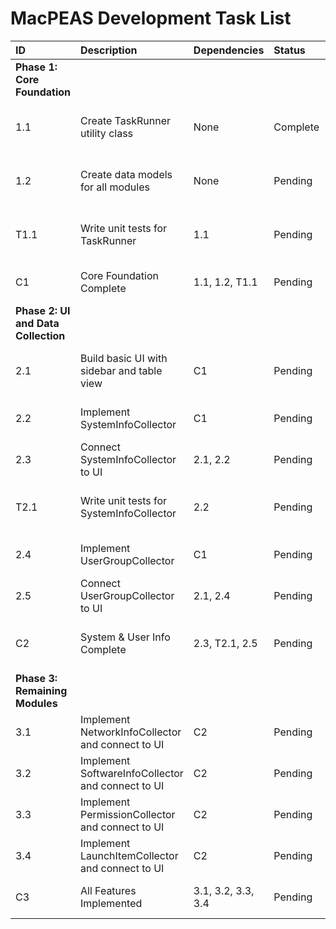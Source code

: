 # **MacPEAS Development Task List**

| ID | Description | Dependencies | Status | Priority | Estimation | Notes |
| :---- | :---- | :---- | :---- | :---- | :---- | :---- |
| **Phase 1: Core Foundation** |  |  |  |  |  |  |
| 1.1 | Create TaskRunner utility class | None | Complete | High | 2h | Central class for running shell commands. |
| 1.2 | Create data models for all modules | None | Pending | High | 3h | SystemInfo, User, Group, NetworkInfo, etc. |
| T1.1 | Write unit tests for TaskRunner | 1.1 | Pending | High | 1h | Test command execution and output parsing. |
| C1 | Core Foundation Complete | 1.1, 1.2, T1.1 | Pending |  |  | Base classes and utilities are ready. |
| **Phase 2: UI and Data Collection** |  |  |  |  |  |  |
| 2.1 | Build basic UI with sidebar and table view | C1 | Pending | High | 4h | Use NSOutlineView and NSTableView. |
| 2.2 | Implement SystemInfoCollector | C1 | Pending | High | 2h | Gather OS, kernel, and security info. |
| 2.3 | Connect SystemInfoCollector to UI | 2.1, 2.2 | Pending | High | 1h | Display system info in the table view. |
| T2.1 | Write unit tests for SystemInfoCollector | 2.2 | Pending | Medium | 1h | Mock TaskRunner to test parsing logic. |
| 2.4 | Implement UserGroupCollector | C1 | Pending | High | 3h | Gather all user and group data. |
| 2.5 | Connect UserGroupCollector to UI | 2.1, 2.4 | Pending | High | 1h | Display users and groups. |
| C2 | System & User Info Complete | 2.3, T2.1, 2.5 | Pending |  |  | First two modules are fully functional. |
| **Phase 3: Remaining Modules** |  |  |  |  |  |  |
| 3.1 | Implement NetworkInfoCollector and connect to UI | C2 | Pending | High | 4h |  |
| 3.2 | Implement SoftwareInfoCollector and connect to UI | C2 | Pending | High | 4h |  |
| 3.3 | Implement PermissionCollector and connect to UI | C2 | Pending | High | 4h | SUID, SGID, writable files. |
| 3.4 | Implement LaunchItemCollector and connect to UI | C2 | Pending | High | 4h | LaunchAgents & Daemons. |
| C3 | All Features Implemented | 3.1, 3.2, 3.3, 3.4 | Pending |  |  | Application is feature-complete. |

